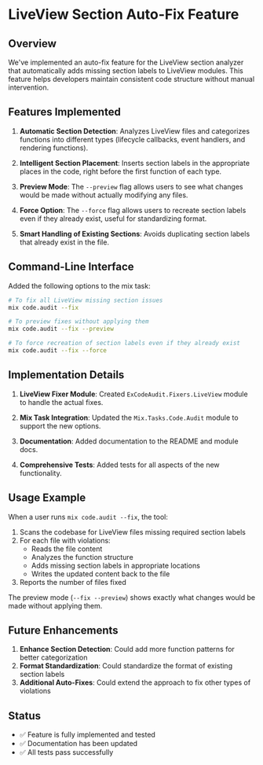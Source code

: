 # LiveView Section Auto-Fix Feature

## Overview

We've implemented an auto-fix feature for the LiveView section analyzer that automatically adds missing section labels to LiveView modules. This feature helps developers maintain consistent code structure without manual intervention.

## Features Implemented

1. **Automatic Section Detection**: Analyzes LiveView files and categorizes functions into different types (lifecycle callbacks, event handlers, and rendering functions).

2. **Intelligent Section Placement**: Inserts section labels in the appropriate places in the code, right before the first function of each type.

3. **Preview Mode**: The `--preview` flag allows users to see what changes would be made without actually modifying any files.

4. **Force Option**: The `--force` flag allows users to recreate section labels even if they already exist, useful for standardizing format.

5. **Smart Handling of Existing Sections**: Avoids duplicating section labels that already exist in the file.

## Command-Line Interface

Added the following options to the mix task:

```bash
# To fix all LiveView missing section issues
mix code.audit --fix

# To preview fixes without applying them
mix code.audit --fix --preview

# To force recreation of section labels even if they already exist
mix code.audit --fix --force
```

## Implementation Details

1. **LiveView Fixer Module**: Created `ExCodeAudit.Fixers.LiveView` module to handle the actual fixes.

2. **Mix Task Integration**: Updated the `Mix.Tasks.Code.Audit` module to support the new options.

3. **Documentation**: Added documentation to the README and module docs.

4. **Comprehensive Tests**: Added tests for all aspects of the new functionality.

## Usage Example

When a user runs `mix code.audit --fix`, the tool:

1. Scans the codebase for LiveView files missing required section labels
2. For each file with violations:
   - Reads the file content
   - Analyzes the function structure
   - Adds missing section labels in appropriate locations
   - Writes the updated content back to the file
3. Reports the number of files fixed

The preview mode (`--fix --preview`) shows exactly what changes would be made without applying them.

## Future Enhancements

1. **Enhance Section Detection**: Could add more function patterns for better categorization
2. **Format Standardization**: Could standardize the format of existing section labels
3. **Additional Auto-Fixes**: Could extend the approach to fix other types of violations

## Status

- ✅ Feature is fully implemented and tested
- ✅ Documentation has been updated
- ✅ All tests pass successfully
